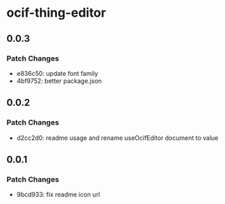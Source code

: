 # ocif-thing-editor

## 0.0.3

### Patch Changes

- e836c50: update font family
- 4bf9752: better package.json

## 0.0.2

### Patch Changes

- d2cc2d0: readme usage and rename useOcifEditor document to value

## 0.0.1

### Patch Changes

- 9bcd933: fix readme icon url
